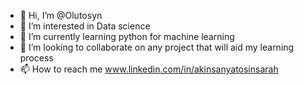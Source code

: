 - 👋 Hi, I’m @Olutosyn
- 👀 I’m interested in Data science
- 🌱 I’m currently learning python for machine learning
- 💞️ I’m looking to collaborate on any project that will aid my learning process
- 📫 How to reach me www.linkedin.com/in/akinsanyatosinsarah

<!---
Olutosyn/Olutosyn is a ✨ special ✨ repository because its `README.md` (this file) appears on your GitHub profile.
You can click the Preview link to take a look at your changes.
--->
